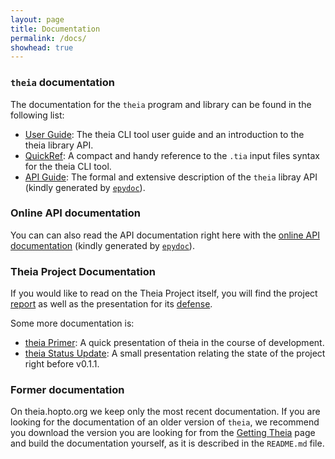 ```yaml
---
layout: page
title: Documentation
permalink: /docs/
showhead: true
---
```


### `theia` documentation
The documentation for the `theia` program and library can be found in the following list:


* [User Guide](userguide.pdf): The theia CLI tool user guide and an introduction to the theia library API.
* [QuickRef](quickref.pdf): A compact and handy reference to the `.tia` input files syntax for the theia CLI tool.
* [API Guide](apiguide.pdf): The formal and extensive description of the `theia` libray API (kindly generated by [`epydoc`](http://epydoc.sourceforge.net)).

### Online API documentation
You can can also read the API documentation right here with the [online API documentation](html/index.html) (kindly generated by [`epydoc`](http://epydoc.sourceforge.net)).


### Theia Project Documentation
If you would like to read on the Theia Project itself, you will find the project [report](theia_report.pdf) as well as the presentation for its [defense](theia_defense.pdf).

Some more documentation is:

* [theia Primer](primer.pdf): A quick presentation of theia in the course of development.
* [theia Status Update](statusupdate.pdf): A small presentation relating the state of the project right before v0.1.1.

### Former documentation
On theia.hopto.org we keep only the most recent documentation. If you are looking for the documentation of an older version of `theia`, we recommend you download the version you are looking for from the [Getting Theia](../releases) page and build the documentation yourself, as it is described in the `README.md` file.
